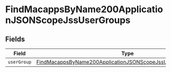 # FindMacappsByName200ApplicationJSONScopeJssUserGroups


## Fields

| Field                                                                                                                                                       | Type                                                                                                                                                        | Required                                                                                                                                                    | Description                                                                                                                                                 |
| ----------------------------------------------------------------------------------------------------------------------------------------------------------- | ----------------------------------------------------------------------------------------------------------------------------------------------------------- | ----------------------------------------------------------------------------------------------------------------------------------------------------------- | ----------------------------------------------------------------------------------------------------------------------------------------------------------- |
| `userGroup`                                                                                                                                                 | [FindMacappsByName200ApplicationJSONScopeJssUserGroupsUserGroup](../../models/operations/findmacappsbyname200applicationjsonscopejssusergroupsusergroup.md) | :heavy_minus_sign:                                                                                                                                          | N/A                                                                                                                                                         |